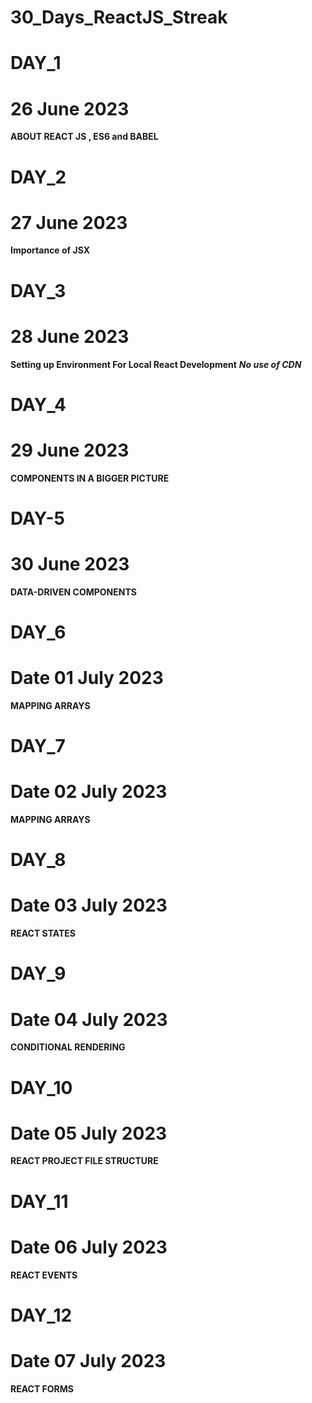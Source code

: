 ﻿# 30_Days_ReactJS_Streak

# DAY_1
# 26 June 2023
**ABOUT REACT JS , ES6 and BABEL** 

# DAY_2
# 27 June 2023 
**Importance of JSX**

# DAY_3
# 28 June 2023 
**Setting up Environment For Local React Development**
***No use of CDN***

# DAY_4
# 29 June 2023 
**COMPONENTS IN A BIGGER PICTURE**

# DAY-5
# 30 June 2023 
**DATA-DRIVEN COMPONENTS**

# DAY_6
# Date 01 July 2023 
**MAPPING ARRAYS**

# DAY_7
# Date 02 July 2023 
**MAPPING ARRAYS**

# DAY_8
# Date 03 July 2023 
**REACT STATES**

# DAY_9
# Date 04 July 2023 
**CONDITIONAL RENDERING**

# DAY_10
# Date 05 July 2023 
**REACT PROJECT FILE STRUCTURE**

# DAY_11
# Date 06 July 2023 
**REACT EVENTS**


# DAY_12
# Date 07 July 2023 
**REACT FORMS**